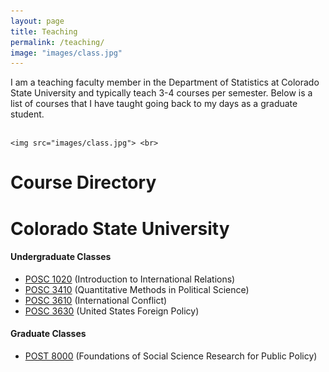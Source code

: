 ```yaml
---
layout: page
title: Teaching
permalink: /teaching/
image: "images/class.jpg"
---
```


I am a teaching faculty member in the Department of Statistics at Colorado State University and typically teach 3-4 courses per semester. Below is a list of courses that I have taught going back to my days as a graduate student.

<hr style="clear:both;visibility: hidden;" />  

	<img src="images/class.jpg"> <br>

# Course Directory

# Colorado State University

#### Undergraduate Classes

- [POSC 1020](http://posc1020.svmiller.com) (Introduction to International Relations)
- [POSC 3410](/teaching/posc-3410-quantitative-methods-in-political-science/) (Quantitative Methods in Political Science)
- [POSC 3610](http://posc3610.svmiller.com) (International Conflict)
- [POSC 3630](/teaching/posc-3630-united-states-foreign-policy/) (United States Foreign Policy)

#### Graduate Classes

- [POST 8000](https://github.com/svmiller/post8000) (Foundations of Social Science Research for Public Policy)

